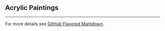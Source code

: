 ## **Acrylic Paintings**



---

For more details see [GitHub Flavored Markdown](https://guides.github.com/features/mastering-markdown/).
